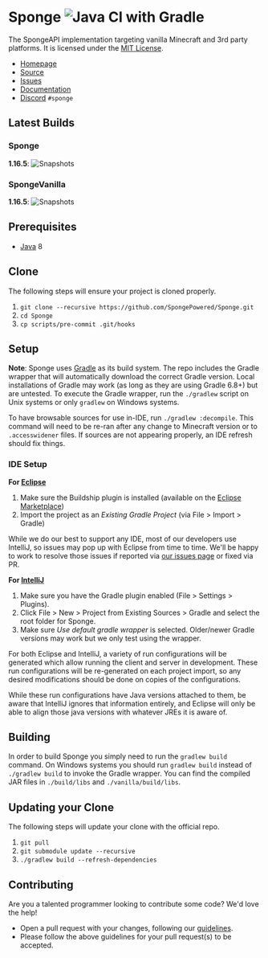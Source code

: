 Sponge ![Java CI with Gradle](https://github.com/SpongePowered/Sponge/workflows/Java%20CI%20with%20Gradle/badge.svg?branch=api-8&event=push)
=============

The SpongeAPI implementation targeting vanilla Minecraft and 3rd party platforms. It is licensed under the [MIT License].

* [Homepage]
* [Source]
* [Issues]
* [Documentation]
* [Discord] `#sponge`

## Latest Builds

### Sponge

**1.16.5**: ![Snapshots](https://img.shields.io/nexus/maven-snapshots/org.spongepowered/sponge?label=Sponge&server=https%3A%2F%2Frepo-new.spongepowered.org%2F)

### SpongeVanilla

**1.16.5**: ![Snapshots](https://img.shields.io/nexus/maven-releases/org.spongepowered/spongevanilla?label=SpongeVanilla&server=https%3A%2F%2Frepo-new.spongepowered.org%2F)


## Prerequisites
* [Java] 8

## Clone
The following steps will ensure your project is cloned properly.

1. `git clone --recursive https://github.com/SpongePowered/Sponge.git`
2. `cd Sponge`
3. `cp scripts/pre-commit .git/hooks`

## Setup
**Note**: Sponge uses [Gradle] as its build system. The repo includes the Gradle wrapper that will automatically download the correct Gradle 
version. Local installations of Gradle may work (as long as they are using Gradle 6.8+) but are untested. To execute the Gradle wrapper, run the 
`./gradlew` script on Unix systems or only `gradlew` on Windows systems.

To have browsable sources for use in-IDE, run `./gradlew :decompile`. This command will need to be re-ran after any change to
Minecraft version or to `.accesswidener` files. If sources are not appearing properly, an IDE refresh should fix things.

### IDE Setup
__For [Eclipse]__
 1. Make sure the Buildship plugin is installed (available on the [Eclipse Marketplace])
 2. Import the project as an *Existing Gradle Project* (via File > Import > Gradle)

While we do our best to support any IDE, most of our developers use IntelliJ, so issues may pop up with Eclipse from time to time.
We'll be happy to work to resolve those issues if reported via [our issues page][Issues] or fixed via PR.

__For [IntelliJ]__
  1. Make sure you have the Gradle plugin enabled (File > Settings > Plugins).  
  2. Click File > New > Project from Existing Sources > Gradle and select the root folder for Sponge.
  3. Make sure _Use default gradle wrapper_ is selected. Older/newer Gradle versions may work but we only test using the wrapper.

For both Eclipse and IntelliJ, a variety of run configurations will be generated which allow running the client and server in development. These run 
configurations will be re-generated on each project import, so any desired modifications should be done on copies of the configurations.

While these run configurations have Java versions attached to them, be aware that IntelliJ ignores that information entirely, and Eclipse will 
only be able to align those java versions with whatever JREs it is aware of.

## Building

In order to build Sponge you simply need to run the `gradlew build` command. On Windows systems you should run `gradlew build` instead 
of `./gradlew build` to invoke the Gradle wrapper. You can find the compiled JAR files in `./build/libs` and `./vanilla/build/libs`.

## Updating your Clone
The following steps will update your clone with the official repo.

1. `git pull`
2. `git submodule update --recursive`
3. `./gradlew build --refresh-dependencies`

## Contributing
Are you a talented programmer looking to contribute some code? We'd love the help!
* Open a pull request with your changes, following our [guidelines](.github/CONTRIBUTING.md).
* Please follow the above guidelines for your pull request(s) to be accepted.

[Eclipse]: https://eclipse.org/
[Eclipse Marketplace]: http://marketplace.eclipse.org/content/buildship-gradle-integration
[Gradle]: https://gradle.org/
[Homepage]: https://spongepowered.org/
[IntelliJ]: http://www.jetbrains.com/idea/
[Issues]: https://github.com/SpongePowered/Sponge/issues
[Documentation]: https://docs.spongepowered.org/
[Java]: https://adoptopenjdk.net/?variant=openjdk8&jvmVariant=hotspot
[Source]: https://github.com/SpongePowered/Sponge/
[MIT License]: http://www.tldrlegal.com/license/mit-license
[Discord]: https://discord.gg/sponge
